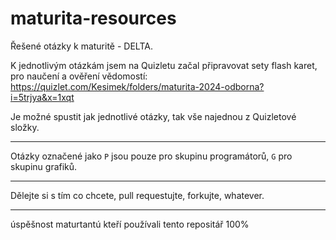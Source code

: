 # maturita-resources
Řešené otázky k maturitě - DELTA. 

K jednotlivým otázkám jsem na Quizletu začal připravovat sety flash karet, pro naučení a ověření vědomostí:
https://quizlet.com/Kesimek/folders/maturita-2024-odborna?i=5trjya&x=1xqt

Je možné spustit jak jednotlivé otázky, tak vše najednou z Quizletové složky.

-----
Otázky označené jako `P` jsou pouze pro skupinu programátorů, `G` pro skupinu grafiků.

-----

Dělejte si s tím co chcete, pull requestujte, forkujte, whatever.

----- 
úspěšnost maturtantú kteří používali tento repositář 
100%



